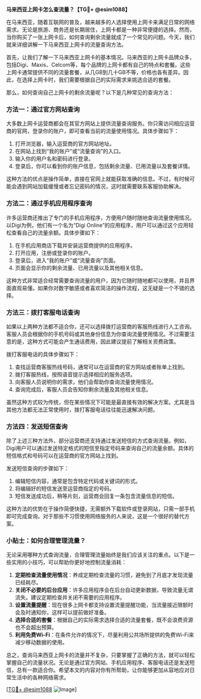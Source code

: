 **马来西亚上网卡怎么查流量？【TG💪+ @esim1088】**

在马来西亚，随着互联网的普及，越来越多的人选择使用上网卡来满足日常的网络需求。无论是旅游、商务还是长期居住，上网卡都是一种非常便捷的选择。然而，当你购买了一张上网卡后，如何查询剩余流量就成了一个常见的问题。今天，我们就来详细讲解一下马来西亚上网卡的流量查询方法。

首先，让我们了解一下马来西亚上网卡的基本情况。马来西亚的上网卡品牌众多，包括Digi、Maxis、Celcom等，每个品牌的上网卡都有自己的特点和套餐。这些上网卡通常提供不同的流量套餐，从几GB到几十GB不等，价格也各有差异。因此，在选择上网卡时，我们需要根据自己的实际需求来挑选合适的套餐。

那么，如何查询自己上网卡的剩余流量呢？以下是几种常见的查询方法：

### 方法一：通过官方网站查询

大多数上网卡运营商都会在其官方网站上提供流量查询服务。你只需访问相应运营商的官网，登录你的账户，即可查看当前的流量使用情况。具体步骤如下：

1. 打开浏览器，输入运营商的官方网站地址。
2. 在网站上找到“我的账户”或“流量查询”的入口。
3. 输入你的用户名和密码进行登录。
4. 登录后，你可以看到你的账户信息，包括剩余流量、已用流量以及套餐详情。

这种方法的优点是操作简单，直接在官网上就能获取准确的信息。不过，有时候可能会遇到网站加载缓慢或者忘记密码的情况，这时就需要联系客服协助解决。

### 方法二：通过手机应用程序查询

许多运营商还推出了专门的手机应用程序，方便用户随时随地查询流量使用情况。以Digi为例，他们有一个名为“Digi Online”的应用程序，用户可以通过这个应用轻松查看自己的流量余额。具体步骤如下：

1. 在手机应用商店下载并安装运营商提供的应用程序。
2. 打开应用，注册或登录你的账户。
3. 登录后，进入“我的账户”或“流量查询”页面。
4. 页面会显示你的剩余流量、已用流量以及其他相关信息。

这种方式非常适合经常需要查询流量的用户，因为它随时随地都可以使用，并且界面直观易懂。如果你对数字敏感或者喜欢简洁的操作流程，这无疑是一个不错的选择。

### 方法三：拨打客服电话查询

如果以上两种方法都不适合你，还可以选择拨打运营商的客服热线进行人工咨询。客服人员会根据你的手机号码或其他身份信息为你查询流量使用情况。不过需要注意的是，这种方式可能会产生通话费用，因此建议提前了解相关资费政策。

拨打客服电话的具体步骤如下：

1. 查找运营商客服热线号码，通常可以在运营商的官方网站或者账单上找到。
2. 拨打客服热线，按照语音提示选择相应的服务选项。
3. 向客服人员说明你的需求，他们会帮助你查询流量使用情况。
4. 查询完成后，客服人员会告知你剩余流量及其他相关信息。

虽然这种方式较为传统，但在某些情况下可能是最直接有效的解决方案。尤其是当其他方法都无法正常使用时，拨打客服电话往往能迅速解决问题。

### 方法四：发送短信查询

除了上述三种方法外，部分运营商还支持通过发送短信的方式查询流量。例如，Digi用户可以通过发送特定格式的短信至指定号码来查询自己的流量余额。具体的短信格式和号码可以在运营商的官方网站上找到。

发送短信查询的步骤如下：

1. 编辑短信内容，通常是包含特定代码或关键词的形式。
2. 将编辑好的短信发送至运营商指定的号码。
3. 短信发送成功后，稍等片刻，运营商会回复一条包含流量信息的短信。

这种方法的优势在于操作简便快捷，无需额外下载软件或登录网站，只需一部手机即可完成查询。对于那些不习惯使用网络服务的人来说，这是一个很好的替代方案。

### 小贴士：如何合理管理流量？

无论采用哪种方式查询流量，合理管理流量始终是我们应该关注的重点。以下是一些实用的小技巧，可以帮助你更好地控制流量消耗：

1. **定期检查流量使用情况**：养成定期检查流量的习惯，避免到了月底才发现流量已经耗尽。
2. **关闭不必要的后台应用**：许多应用程序会在后台自动更新数据，导致流量无谓流失。建议定期检查并关闭不需要的应用程序。
3. **设置流量提醒**：现在很多上网卡都支持设置流量提醒功能，当流量接近限额时会及时通知你，这样可以提前做好准备。
4. **选择合适的套餐**：根据自己的实际需求选择合适的流量套餐，既不会浪费资源也不会超出预算。
5. **利用免费Wi-Fi**：在条件允许的情况下，尽量利用公共场所提供的免费Wi-Fi来减少移动数据的使用。

总之，查询马来西亚上网卡的流量并不复杂，只要掌握了正确的方法，就可以轻松掌握自己的流量状况。无论是通过官方网站、手机应用程序、客服电话还是发送短信，总有一款适合你。希望本文的内容对你有所帮助，让你能够更加从容地应对日常生活中的各种网络需求。

[[TG💪+ @esim1088](https://t.me/s/esim1088) ![Image](https://i.postimg.cc/4NQfJmqS/Snipaste-2025-05-13-00-14-12.png)]